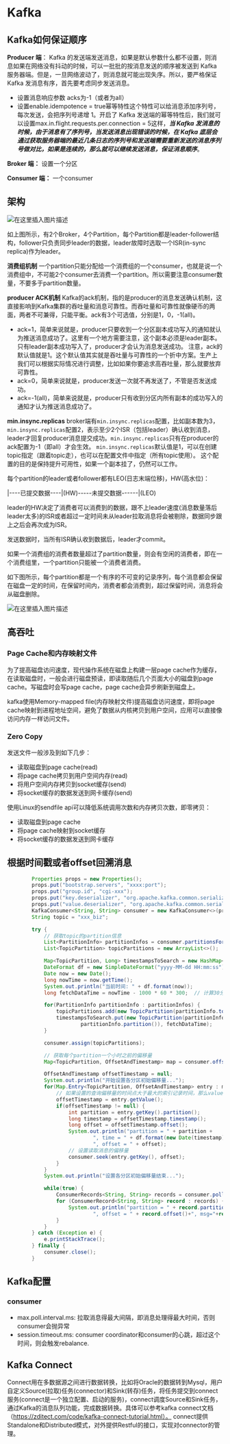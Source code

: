 # Kafka
## Kafka如何保证顺序

**Producer 端**：
Kafka 的发送端发送消息，如果是默认参数什么都不设置，则消息如果在网络没有抖动的时候，可以一批批的按消息发送的顺序被发送到 Kafka 服务器端。但是，一旦网络波动了，则消息就可能出现失序。所以，要严格保证 Kafka 发消息有序，首先要考虑同步发送消息。
* 设置消息响应参数 acks为-1（或者为all）
* 设置enable.idempotence = true幂等特性这个特性可以给消息添加序列号，每次发送，会把序列号递增 1。开启了 Kafka 发送端的幂等特性后，我们就可以设置max.in.flight.requests.per.connection = 5这样，***当 Kafka 发消息的时候，由于消息有了序列号，当发送消息出现错误的时候，在 Kafka 底层会通过获取服务器端的最近几条日志的序列号和发送端需要重新发送的消息序列号做对比，如果是连续的，那么就可以继续发送消息，保证消息顺序***。

**Broker 端：**
设置一个分区

**Consumer 端：**
一个consumer


## 架构

![在这里插入图片描述](kafka.png)


如上图所示，有2个Broker，4个Partition，每个Partition都是leader-follower结构，follower只负责同步leader的数据，leader故障时选取一个ISR(in-sync replica)作为leader。

**消费组机制**
一个partition只能分配给一个消费组的一个consumer，也就是说一个消费组中，不可能2个consumer去消费一个partition。所以需要注意consumer数量，不要多于partition数量。

**producer ACK机制**
Kafka的ack机制，指的是producer的消息发送确认机制，这直接影响到Kafka集群的吞吐量和消息可靠性。而吞吐量和可靠性就像硬币的两面，两者不可兼得，只能平衡。ack有3个可选值，分别是1，0，-1(all)。
* ack=1，简单来说就是，producer只要收到一个分区副本成功写入的通知就认为推送消息成功了。这里有一个地方需要注意，这个副本必须是leader副本。只有leader副本成功写入了，producer才会认为消息发送成功。
注意，ack的默认值就是1。这个默认值其实就是吞吐量与可靠性的一个折中方案。生产上我们可以根据实际情况进行调整，比如如果你要追求高吞吐量，那么就要放弃可靠性。
* ack=0，简单来说就是，producer发送一次就不再发送了，不管是否发送成功。
* ack=-1(all)，简单来说就是，producer只有收到分区内所有副本的成功写入的通知才认为推送消息成功了。

**min.insync.replicas**
broker端有`min.insync.replicas`配置，比如副本数为3，`min.insync.replicas`配置2，表示至少2个ISR（包括leader）确认收到消息，leader才回复producer消息提交成功。`min.insync.replicas`只有在producer的ack配置为-1（即all）才会生效。
`min.insync.replicas`默认值是1，可以在创建topic指定（跟着topic走），也可以在配置文件中指定（所有topic使用）。
这个配置的目的是保持提升可用性，如果一个副本挂了，仍然可以工作。


每个partition的leader或者follower都有LEO(日志末端位移)，HW(高水位)：

|----已提交数据----|(HW)-----未提交数据------|(LEO)

leader的HW决定了消费者可以消费到的数据，跟不上leader速度(消息数量落后leader太多)的ISR或者超过一定时间未从leader拉取消息将会被剔除，数据同步跟上之后会再次成为ISR。

发送数据时，当所有ISR确认收到数据后，leader才commit。

如果一个消费组的消费者数量超过了partition数量，则会有空闲的消费者，即在一个消费组里，一个partition只能被一个消费者消费。

如下图所示，每个partition都是一个有序的不可变的记录序列，每个消息都会保留在磁盘一定的时间，在保留时间内，消费者都会消费到，超过保留时间，消息将会从磁盘删除。

![在这里插入图片描述](kafka2.png)


## 高吞吐

### Page Cache和内存映射文件

为了提高磁盘访问速度，现代操作系统在磁盘上构建一层page cache作为缓存，在读取磁盘时，一般会进行磁盘预读，即读取随后几个页面大小的磁盘到page cache。写磁盘时会写page cache，page cache会异步刷新到磁盘上。

kafka使用Memory-mapped file(内存映射文件)提高磁盘访问速度，即将page cache映射到进程地址空间，避免了数据从内核拷贝到用户空间，应用可以直接像访问内存一样访问文件。

### Zero Copy

发送文件一般涉及到如下几步：

* 读取磁盘到page cache(read)
* 将page cache拷贝到用户空间内存(read)
* 将用户空间内存拷贝到socket缓存(send)
* 将socket缓存的数据发送到网卡缓存(send)

使用Linux的sendfile api可以降低系统调用次数和内存拷贝次数，即零拷贝：

* 读取磁盘到page cache
* 将page cache映射到socket缓存
* 将socket缓存的数据发送到网卡缓存



## 根据时间戳或者offset回溯消息

```java
        Properties props = new Properties();
        props.put("bootstrap.servers", "xxxx:port");
        props.put("group.id", "cgi-xxx");
        props.put("key.deserializer", "org.apache.kafka.common.serialization.StringDeserializer");
        props.put("value.deserializer", "org.apache.kafka.common.serialization.StringDeserializer");
        KafkaConsumer<String, String> consumer = new KafkaConsumer<>(props);
        String topic = "xxx_biz";

        try {
            // 获取topic的partition信息
            List<PartitionInfo> partitionInfos = consumer.partitionsFor(topic);
            List<TopicPartition> topicPartitions = new ArrayList<>();

            Map<TopicPartition, Long> timestampsToSearch = new HashMap<>();
            DateFormat df = new SimpleDateFormat("yyyy-MM-dd HH:mm:ss");
            Date now = new Date();
            long nowTime = now.getTime();
            System.out.println("当前时间: " + df.format(now));
            long fetchDataTime = nowTime - 1000 * 60 * 300;  // 计算30分钟之前的时间戳

            for(PartitionInfo partitionInfo : partitionInfos) {
                topicPartitions.add(new TopicPartition(partitionInfo.topic(), partitionInfo.partition()));
                timestampsToSearch.put(new TopicPartition(partitionInfo.topic(),
                        partitionInfo.partition()), fetchDataTime);
            }

            consumer.assign(topicPartitions);

            // 获取每个partition一个小时之前的偏移量
            Map<TopicPartition, OffsetAndTimestamp> map = consumer.offsetsForTimes(timestampsToSearch);

            OffsetAndTimestamp offsetTimestamp = null;
            System.out.println("开始设置各分区初始偏移量...");
            for(Map.Entry<TopicPartition, OffsetAndTimestamp> entry : map.entrySet()) {
                // 如果设置的查询偏移量的时间点大于最大的索引记录时间，那么value就为空
                offsetTimestamp = entry.getValue();
                if(offsetTimestamp != null) {
                    int partition = entry.getKey().partition();
                    long timestamp = offsetTimestamp.timestamp();
                    long offset = offsetTimestamp.offset();
                    System.out.println("partition = " + partition +
                            ", time = " + df.format(new Date(timestamp))+
                            ", offset = " + offset);
                    // 设置读取消息的偏移量
                    consumer.seek(entry.getKey(), offset);
                }
            }
            System.out.println("设置各分区初始偏移量结束...");

            while(true) {
                ConsumerRecords<String, String> records = consumer.poll(1000);
                for (ConsumerRecord<String, String> record : records) {
                    System.out.println("partition = " + record.partition() +
                            ", offset = " + record.offset()+", msg="+record);
                }
            }
        } catch (Exception e) {
            e.printStackTrace();
        } finally {
            consumer.close();
        }
```
## Kafka配置
### consumer
* max.poll.interval.ms: 拉取消息得最大间隔，即消息处理得最大时间，否则consumer会抛异常
* session.timeout.ms: consumer coordinator和consumer的心跳，超过这个时间，则会触发rebalance.


## Kafka Connect
Connect用在多数据源之间进行数据转换，比如将Oracle的数据转到Mysql，用户自定义Source(拉取)任务(connector)和Sink(转存)任务，将任务提交到connect服务(connect是一个独立配置、启动的服务)，connect调度Source和Sink任务，通过Kafka的消息队列功能，完成数据转换。具体可以参考kafka connect文档（https://zditect.com/code/kafka-connect-tutorial.html）。
connect提供Standalone和Distributed模式，对外提供Restful的接口，实现对connector的管理。
